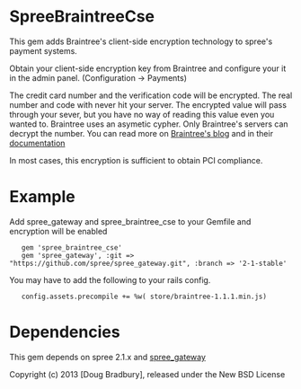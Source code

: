 SpreeBraintreeCse
=================

This gem adds Braintree's client-side encryption technology
to spree's payment systems.

Obtain your client-side encryption key from Braintree
and configure your it in the admin panel. (Configuration -> Payments)

The credit card number and the verification code will be encrypted.
The real number and code with never hit your server. The encrypted
value will pass through your sever, but you have no way of reading
this value even you wanted to. Braintree uses an asymetic cypher.
Only Braintree's servers can decrypt the number. You can read more
on [Braintree's blog][1] and in their [documentation][2]

In most cases, this encryption is sufficient to obtain PCI compliance.

Example
=======

Add spree_gateway and spree_braintree_cse to your Gemfile and encryption will be enabled

       gem 'spree_braintree_cse'
       gem 'spree_gateway', :git => "https://github.com/spree/spree_gateway.git", :branch => '2-1-stable'

You may have to add the following to your rails config.

       config.assets.precompile += %w( store/braintree-1.1.1.min.js)

Dependencies
============

This gem depends on spree 2.1.x and [spree_gateway][3]


Copyright (c) 2013 [Doug Bradbury], released under the New BSD License

[1]: https://www.braintreepayments.com/braintrust/client-side-encryption
[2]: https://www.braintreepayments.com/docs/javascript/overview/client_side_encryption
[3]: https://github.com/spree/spree_gateway
